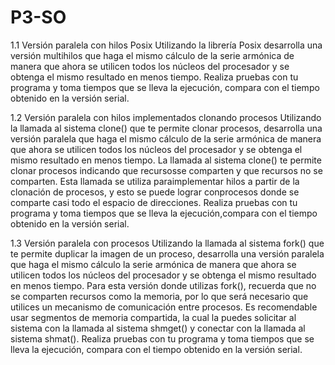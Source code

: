 # P3-SO

1.1 Versión paralela con hilos Posix
Utilizando la librería Posix desarrolla una versión multihilos que haga el mismo cálculo de la serie armónica de manera que ahora se utilicen todos los núcleos del procesador y se obtenga el mismo resultado en menos tiempo.
Realiza pruebas con tu programa y toma tiempos que se lleva la ejecución, compara con el tiempo obtenido en la versión serial.

1.2 Versión paralela con hilos implementados clonando procesos
Utilizando la llamada al sistema clone() que te permite clonar procesos, desarrolla una versión paralela que haga el mismo cálculo de la serie armónica de manera que ahora se utilicen todos los núcleos del procesador y se obtenga el
mismo resultado en menos tiempo.
La llamada al sistema clone() te permite clonar procesos indicando que recursosse comparten y que recursos no se comparten. Esta llamada se utiliza paraimplementar hilos a partir de la clonación de procesos, y esto se puede lograr conprocesos donde se comparte casi todo el espacio de direcciones.
Realiza pruebas con tu programa y toma tiempos que se lleva la ejecución,compara con el tiempo obtenido en la versión serial.

1.3 Versión paralela con procesos
Utilizando la llamada al sistema fork() que te permite duplicar la imagen de un proceso, desarrolla una versión paralela que haga el mismo cálculo la serie armónica de manera que ahora se utilicen todos los núcleos del procesador y se obtenga el mismo resultado en menos tiempo.
Para esta versión donde utilizas fork(), recuerda que no se comparten recursos como la memoria, por lo que será necesario que utilices un mecanismo de comunicación entre procesos. Es recomendable usar segmentos de memoria compartida, la cual la puedes solicitar al sistema con la llamada al sistema shmget() y conectar con la llamada al sistema shmat().
Realiza pruebas con tu programa y toma tiempos que se lleva la ejecución, compara con el tiempo obtenido en la versión serial.
